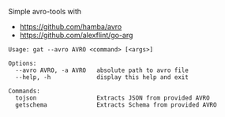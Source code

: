 Simple avro-tools with 
- https://github.com/hamba/avro
- https://github.com/alexflint/go-arg

```
Usage: gat --avro AVRO <command> [<args>]

Options:
  --avro AVRO, -a AVRO   absolute path to avro file
  --help, -h             display this help and exit

Commands:
  tojson                 Extracts JSON from provided AVRO
  getschema              Extracts Schema from provided AVRO
```
